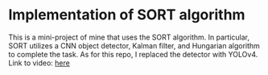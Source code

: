 # Implementation of SORT algorithm 
This is a mini-project of mine that uses the SORT algorithm. In particular, SORT utilizes a CNN object detector, Kalman filter, and Hungarian algorithm to complete the task. As for this repo, I replaced the detector with YOLOv4. 
Link to video: [here](https://youtu.be/o8bCkQE34Tk)
